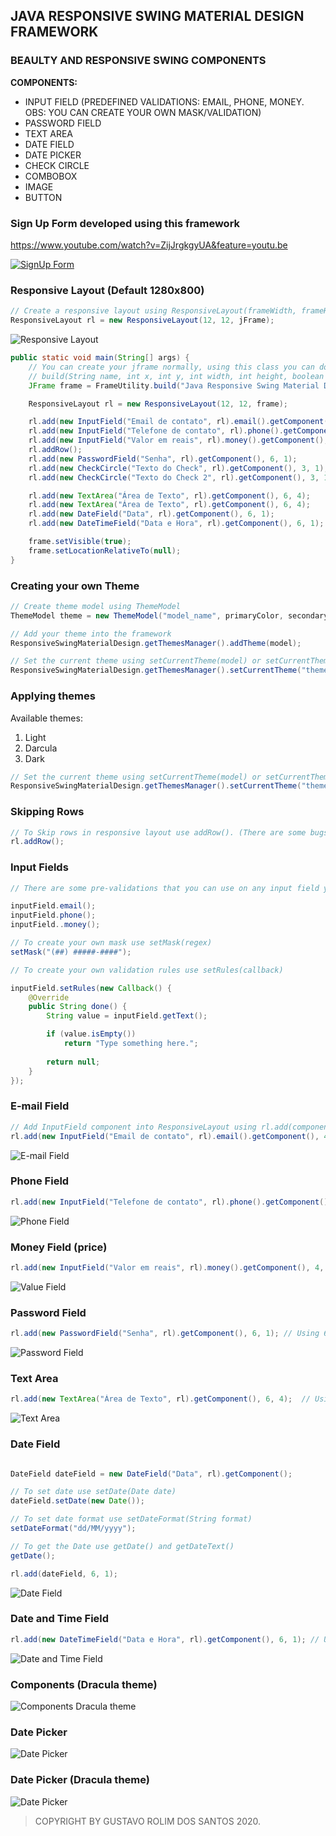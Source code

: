 ## JAVA RESPONSIVE SWING MATERIAL DESIGN FRAMEWORK

### BEAULTY AND RESPONSIVE SWING COMPONENTS

**COMPONENTS:**
- INPUT FIELD (PREDEFINED VALIDATIONS: EMAIL, PHONE, MONEY. OBS: YOU CAN CREATE YOUR OWN MASK/VALIDATION)
- PASSWORD FIELD
- TEXT AREA
- DATE FIELD
- DATE PICKER
- CHECK CIRCLE
- COMBOBOX
- IMAGE
- BUTTON

### Sign Up Form developed using this framework
https://www.youtube.com/watch?v=ZijJrgkgyUA&feature=youtu.be

[![SignUp Form](https://github.com/GustavoRolimSantos/Java/blob/master/ResponsiveSwingMaterialDesign/images/Form.png)](https://www.youtube.com/watch?v=ZijJrgkgyUA&feature=youtu.be)

### Responsive Layout (Default 1280x800)
```java
// Create a responsive layout using ResponsiveLayout(frameWidth, frameHeight, columns, rows, jFrame)
ResponsiveLayout rl = new ResponsiveLayout(12, 12, jFrame);
```
![Responsive Layout](https://github.com/GustavoRolimSantos/Java/blob/master/ResponsiveSwingMaterialDesign/images/Screenshot_1.png)

```java
public static void main(String[] args) {
	// You can create your jframe normally, using this class you can do it faster.
	// build(String name, int x, int y, int width, int height, boolean moveable)
	JFrame frame = FrameUtility.build("Java Responsive Swing Material Design", 0, 0, 1280, 900, true);

	ResponsiveLayout rl = new ResponsiveLayout(12, 12, frame);

	rl.add(new InputField("Email de contato", rl).email().getComponent(), 4, 1);
	rl.add(new InputField("Telefone de contato", rl).phone().getComponent(), 4, 1);
	rl.add(new InputField("Valor em reais", rl).money().getComponent(), 4, 1);
	rl.addRow();
	rl.add(new PasswordField("Senha", rl).getComponent(), 6, 1);
	rl.add(new CheckCircle("Texto do Check", rl).getComponent(), 3, 1);
	rl.add(new CheckCircle("Texto do Check 2", rl).getComponent(), 3, 1);

	rl.add(new TextArea("Área de Texto", rl).getComponent(), 6, 4);
	rl.add(new TextArea("Área de Texto", rl).getComponent(), 6, 4);
	rl.add(new DateField("Data", rl).getComponent(), 6, 1);
	rl.add(new DateTimeField("Data e Hora", rl).getComponent(), 6, 1);

	frame.setVisible(true);
	frame.setLocationRelativeTo(null);
}
```

### Creating your own Theme

```java
// Create theme model using ThemeModel
ThemeModel theme = new ThemeModel("model_name", primaryColor, secondaryColor, errorColor, textColor, backgroundColor);

// Add your theme into the framework
ResponsiveSwingMaterialDesign.getThemesManager().addTheme(model);

// Set the current theme using setCurrentTheme(model) or setCurrentTheme("themeName")
ResponsiveSwingMaterialDesign.getThemesManager().setCurrentTheme("themeName");
```
### Applying themes

Available themes:
1. Light
2. Darcula
3. Dark

```java
// Set the current theme using setCurrentTheme(model) or setCurrentTheme("themeName")
ResponsiveSwingMaterialDesign.getThemesManager().setCurrentTheme("themeName");
```

### Skipping Rows
```java
// To Skip rows in responsive layout use addRow(). (There are some bugs to solve)
rl.addRow();
```

### Input Fields

```java
// There are some pre-validations that you can use on any input field you want.

inputField.email();
inputField.phone();
inputField..money();

// To create your own mask use setMask(regex)
setMask("(##) #####-####");

// To create your own validation rules use setRules(callback)

inputField.setRules(new Callback() {
	@Override
	public String done() {
		String value = inputField.getText();

		if (value.isEmpty())
			return "Type something here.";
			
		return null;
	}
});

```

### E-mail Field
```java
// Add InputField component into ResponsiveLayout using rl.add(component, columns, rows)
rl.add(new InputField("Email de contato", rl).email().getComponent(), 4, 1); // Using 4 columns and 1 row
```
![E-mail Field](https://github.com/GustavoRolimSantos/Java/blob/master/ResponsiveSwingMaterialDesign/images/Screenshot_4.png)

### Phone Field
```java
rl.add(new InputField("Telefone de contato", rl).phone().getComponent(), 4, 1); // Using 4 columns and 1 row
```
![Phone Field](https://github.com/GustavoRolimSantos/Java/blob/master/ResponsiveSwingMaterialDesign/images/Screenshot_5.png)

### Money Field (price)
```java
rl.add(new InputField("Valor em reais", rl).money().getComponent(), 4, 1); // Using 4 columns and 1 row
```
![Value Field](https://github.com/GustavoRolimSantos/Java/blob/master/ResponsiveSwingMaterialDesign/images/Screenshot_6.png)

### Password Field
```java
rl.add(new PasswordField("Senha", rl).getComponent(), 6, 1); // Using 6 columns and 1 row
```
![Password Field](https://github.com/GustavoRolimSantos/Java/blob/master/ResponsiveSwingMaterialDesign/images/Screenshot_7.png)

### Text Area
```java
rl.add(new TextArea("Área de Texto", rl).getComponent(), 6, 4);  // Using 6 columns and 4 row
```
![Text Area](https://github.com/GustavoRolimSantos/Java/blob/master/ResponsiveSwingMaterialDesign/images/Screenshot_8.png)

### Date Field
```java

DateField dateField = new DateField("Data", rl).getComponent();

// To set date use setDate(Date date)
dateField.setDate(new Date());

// To set date format use setDateFormat(String format)
setDateFormat("dd/MM/yyyy");

// To get the Date use getDate() and getDateText()
getDate();

rl.add(dateField, 6, 1);
```
![Date Field](https://github.com/GustavoRolimSantos/Java/blob/master/ResponsiveSwingMaterialDesign/images/Screenshot_10.png)

### Date and Time Field
```java
rl.add(new DateTimeField("Data e Hora", rl).getComponent(), 6, 1); // Using 6 columns and 1 row
```
![Date and Time Field](https://github.com/GustavoRolimSantos/Java/blob/master/ResponsiveSwingMaterialDesign/images/Screenshot_11.png)

### Components (Dracula theme)
![Components Dracula theme](https://github.com/GustavoRolimSantos/Java/blob/master/ResponsiveSwingMaterialDesign/images/Darkmode.png)

### Date Picker
![Date Picker](https://github.com/GustavoRolimSantos/Java/blob/master/ResponsiveSwingMaterialDesign/images/Screenshot_9.png)

### Date Picker (Dracula theme)
![Date Picker](https://github.com/GustavoRolimSantos/Java/blob/master/ResponsiveSwingMaterialDesign/images/DatePicker%20DarkMode.png)

> COPYRIGHT BY GUSTAVO ROLIM DOS SANTOS 2020.
